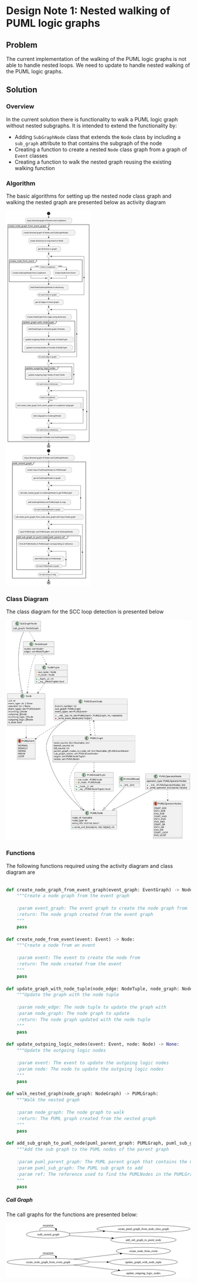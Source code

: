 # Design Note 1: Nested walking of PUML logic graphs
## Problem
The current implementation of the walking of the PUML logic graphs is not able to handle nested loops. We need to update to handle nested walking of the PUML logic graphs.
## Solution
### Overview
In the current solution there is functionality to walk a PUML logic graph without nested subgraphs. It is intended to extend the functionality by:
* Adding `SubGraphNode` class that extends the `Node` class by including a `sub_graph` attribute to that contains the subgraph of the node
* Creating a function to create a nested `Node` class graph from a graph of `Event` classes
* Creating a function to walk the nested graph reusing the existing walking function

### Algorithm
The basic algorithms for setting up the nested node class graph and walking the nested graph are presented below as activity diagram

![](/docs/development/design/2-DN-Nested_walking_puml_graphs/Algorithm_Overview.svg)

### Class Diagram

The class diagram for the SCC loop detection is presented below

![](/docs/development/design/2-DN-Nested_walking_puml_graphs/class_diagrams.svg)

### Functions

The following functions required using the activity diagram and class diagram are

```python

def create_node_graph_from_event_graph(event_graph: EventGraph) -> NodeGraph:
    """Create a node graph from the event graph

    :param event_graph: The event graph to create the node graph from
    :return: The node graph created from the event graph
    """
    pass

def create_node_from_event(event: Event) -> Node:
    """Create a node from an event

    :param event: The event to create the node from
    :return: The node created from the event
    """
    pass

def update_graph_with_node_tuple(node_edge: NodeTuple, node_graph: NodeGraph) -> NodeGraph:
    """Update the graph with the node tuple

    :param node_edge: The node tuple to update the graph with
    :param node_graph: The node graph to update
    :return: The node graph updated with the node tuple
    """
    pass

def update_outgoing_logic_nodes(event: Event, node: Node) -> None:
    """Update the outgoing logic nodes

    :param event: The event to update the outgoing logic nodes
    :param node: The node to update the outgoing logic nodes
    """
    pass

def walk_nested_graph(node_graph: NodeGraph) -> PUMLGraph:
    """Walk the nested graph

    :param node_graph: The node graph to walk
    :return: The PUML graph created from the nested graph
    """
    pass

def add_sub_graph_to_puml_node(puml_parent_graph: PUMLGraph, puml_sub_graph: PUMLGraph, ref: Hashable) -> None:
    """Add the sub graph to the PUML nodes of the parent graph

    :param puml_parent_graph: The PUML parent graph that contains the nodes
    :param puml_sub_graph: The PUML sub graph to add
    :param ref: The reference used to find the PUMLNodes in the PUMLGraph
    """
    pass

```

##### Call Graph
The call graphs for the functions are presented below:

![](/docs/development/design/2-DN-Nested_walking_puml_graphs/call_graph.svg)
